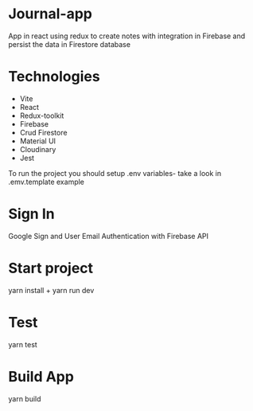 # Journal-app

App in react using redux to create notes with integration in Firebase and persist the data in Firestore database 

# Technologies #

- Vite
- React
- Redux-toolkit
- Firebase
- Crud Firestore
- Material UI 
- Cloudinary
- Jest

 
To run the project you should setup .env variables- take a look in .emv.template example

# Sign In
Google Sign and User Email Authentication with Firebase API

# Start project 

yarn install + yarn run dev

# Test

yarn test

# Build App

yarn build


